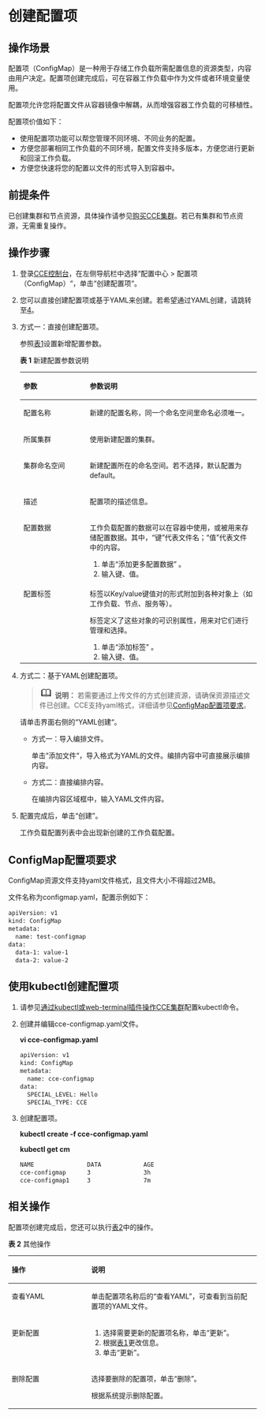 # 创建配置项<a name="cce_01_0152"></a>

## 操作场景<a name="section36448505316"></a>

配置项（ConfigMap）是一种用于存储工作负载所需配置信息的资源类型，内容由用户决定。配置项创建完成后，可在容器工作负载中作为文件或者环境变量使用。

配置项允许您将配置文件从容器镜像中解耦，从而增强容器工作负载的可移植性。

配置项价值如下：

-   使用配置项功能可以帮您管理不同环境、不同业务的配置。
-   方便您部署相同工作负载的不同环境，配置文件支持多版本，方便您进行更新和回滚工作负载。
-   方便您快速将您的配置以文件的形式导入到容器中。

## 前提条件<a name="section19209149103913"></a>

已创建集群和节点资源，具体操作请参见[购买CCE集群](购买CCE集群.md)。若已有集群和节点资源，无需重复操作。

## 操作步骤<a name="section18512531861"></a>

1.  登录[CCE控制台](https://console.huaweicloud.com/cce2.0/?utm_source=helpcenter)，在左侧导航栏中选择“配置中心  \>  配置项（ConfigMap）“，单击“创建配置项“。
2.  您可以直接创建配置项或基于YAML来创建。若希望通过YAML创建，请跳转至[4](#li2731182712159)。
3.  方式一：直接创建配置项。

    参照[表1](#table16321825732)设置新增配置参数。

    **表 1**  新建配置参数说明

    <a name="table16321825732"></a>
    <table><thead align="left"><tr id="row173212251235"><th class="cellrowborder" valign="top" width="28.000000000000004%" id="mcps1.2.3.1.1"><p id="p43211725338"><a name="p43211725338"></a><a name="p43211725338"></a>参数</p>
    </th>
    <th class="cellrowborder" valign="top" width="72%" id="mcps1.2.3.1.2"><p id="p0322102516320"><a name="p0322102516320"></a><a name="p0322102516320"></a>参数说明</p>
    </th>
    </tr>
    </thead>
    <tbody><tr id="row163229255313"><td class="cellrowborder" valign="top" width="28.000000000000004%" headers="mcps1.2.3.1.1 "><p id="p1232219251339"><a name="p1232219251339"></a><a name="p1232219251339"></a>配置名称</p>
    </td>
    <td class="cellrowborder" valign="top" width="72%" headers="mcps1.2.3.1.2 "><p id="p173227259312"><a name="p173227259312"></a><a name="p173227259312"></a>新建的配置名称，同一个命名空间里命名必须唯一。</p>
    </td>
    </tr>
    <tr id="row6334727910"><td class="cellrowborder" valign="top" width="28.000000000000004%" headers="mcps1.2.3.1.1 "><p id="p233592498"><a name="p233592498"></a><a name="p233592498"></a>所属集群</p>
    </td>
    <td class="cellrowborder" valign="top" width="72%" headers="mcps1.2.3.1.2 "><p id="p2020234461913"><a name="p2020234461913"></a><a name="p2020234461913"></a>使用新建配置的集群。</p>
    </td>
    </tr>
    <tr id="row111551253912"><td class="cellrowborder" valign="top" width="28.000000000000004%" headers="mcps1.2.3.1.1 "><p id="p51551451293"><a name="p51551451293"></a><a name="p51551451293"></a>集群命名空间</p>
    </td>
    <td class="cellrowborder" valign="top" width="72%" headers="mcps1.2.3.1.2 "><p id="p216414418190"><a name="p216414418190"></a><a name="p216414418190"></a>新建配置所在的命名空间。若不选择，默认配置为default。</p>
    </td>
    </tr>
    <tr id="row1535723154615"><td class="cellrowborder" valign="top" width="28.000000000000004%" headers="mcps1.2.3.1.1 "><p id="p83591731124620"><a name="p83591731124620"></a><a name="p83591731124620"></a>描述</p>
    </td>
    <td class="cellrowborder" valign="top" width="72%" headers="mcps1.2.3.1.2 "><p id="p1736012314462"><a name="p1736012314462"></a><a name="p1736012314462"></a>配置项的描述信息。</p>
    </td>
    </tr>
    <tr id="row133224252315"><td class="cellrowborder" valign="top" width="28.000000000000004%" headers="mcps1.2.3.1.1 "><p id="p23228259314"><a name="p23228259314"></a><a name="p23228259314"></a>配置数据</p>
    </td>
    <td class="cellrowborder" valign="top" width="72%" headers="mcps1.2.3.1.2 "><p id="p133223251335"><a name="p133223251335"></a><a name="p133223251335"></a>工作负载配置的数据可以在<span class="keyword" id="keyword531909172313"><a name="keyword531909172313"></a><a name="keyword531909172313"></a>容器</span>中使用，或被用来存储配置数据。其中，“键”代表文件名；“值”代表文件中的内容。</p>
    <a name="ol10322425232"></a><a name="ol10322425232"></a><ol id="ol10322425232"><li>单击“添加更多配置数据” 。</li><li>输入键、值。</li></ol>
    </td>
    </tr>
    <tr id="row123142814330"><td class="cellrowborder" valign="top" width="28.000000000000004%" headers="mcps1.2.3.1.1 "><p id="p17322225134"><a name="p17322225134"></a><a name="p17322225134"></a>配置<span class="keyword" id="keyword14491711191814"><a name="keyword14491711191814"></a><a name="keyword14491711191814"></a>标签</span></p>
    </td>
    <td class="cellrowborder" valign="top" width="72%" headers="mcps1.2.3.1.2 "><p id="p1932211253312"><a name="p1932211253312"></a><a name="p1932211253312"></a>标签以Key/value键值对的形式附加到各种对象上（如工作负载、节点、服务等）。</p>
    <p id="p1932220252316"><a name="p1932220252316"></a><a name="p1932220252316"></a>标签定义了这些对象的可识别属性，用来对它们进行管理和选择。</p>
    <a name="ol11394016509"></a><a name="ol11394016509"></a><ol id="ol11394016509"><li>单击“添加标签” 。</li><li>输入键、值。</li></ol>
    </td>
    </tr>
    </tbody>
    </table>

4.  <a name="li2731182712159"></a>方式二：基于YAML创建配置项。

    >![](public_sys-resources/icon-note.gif) **说明：** 
    >若需要通过上传文件的方式创建资源，请确保资源描述文件已创建。CCE支持yaml格式，详细请参见[ConfigMap配置项要求](#section66903416102)。

    请单击界面右侧的“YAML创建“。

    -   方式一：导入编排文件。

        单击“添加文件“，导入格式为YAML的文件。编排内容中可直接展示编排内容。

    -   方式二：直接编排内容。

        在编排内容区域框中，输入YAML文件内容。


5.  配置完成后，单击“创建”。

    工作负载配置列表中会出现新创建的工作负载配置。


## ConfigMap配置项要求<a name="section66903416102"></a>

ConfigMap资源文件支持yaml文件格式，且文件大小不得超过2MB。

文件名称为configmap.yaml，配置示例如下：

```
apiVersion: v1
kind: ConfigMap
metadata:
  name: test-configmap
data:
  data-1: value-1
  data-2: value-2
```

## 使用kubectl创建配置项<a name="section639712716372"></a>

1.  请参见[通过kubectl或web-terminal插件操作CCE集群](通过kubectl或web-terminal插件操作CCE集群.md)配置kubectl命令。
2.  创建并编辑cce-configmap.yaml文件。

    **vi cce-configmap.yaml**

    ```
    apiVersion: v1
    kind: ConfigMap
    metadata:
      name: cce-configmap
    data:
      SPECIAL_LEVEL: Hello
      SPECIAL_TYPE: CCE
    ```

3.  创建配置项。

    **kubectl create -f cce-configmap.yaml**

    **kubectl get cm**

    ```
    NAME               DATA            AGE
    cce-configmap      3               3h
    cce-configmap1     3               7m
    ```


## 相关操作<a name="section359413445405"></a>

配置项创建完成后，您还可以执行[表2](#table1619535674020)中的操作。

**表 2**  其他操作

<a name="table1619535674020"></a>
<table><thead align="left"><tr id="row16740630125918"><th class="cellrowborder" valign="top" width="32%" id="mcps1.2.3.1.1"><p id="p17740730115914"><a name="p17740730115914"></a><a name="p17740730115914"></a>操作</p>
</th>
<th class="cellrowborder" valign="top" width="68%" id="mcps1.2.3.1.2"><p id="p1574018303592"><a name="p1574018303592"></a><a name="p1574018303592"></a>说明</p>
</th>
</tr>
</thead>
<tbody><tr id="row133318512019"><td class="cellrowborder" valign="top" width="32%" headers="mcps1.2.3.1.1 "><p id="p163331851201"><a name="p163331851201"></a><a name="p163331851201"></a>查看YAML</p>
</td>
<td class="cellrowborder" valign="top" width="68%" headers="mcps1.2.3.1.2 "><p id="p1633314512016"><a name="p1633314512016"></a><a name="p1633314512016"></a>单击配置项名称后的<span class="uicontrol" id="uicontrol89896300203"><a name="uicontrol89896300203"></a><a name="uicontrol89896300203"></a>“查看YAML”</span>，可查看到当前配置项的YAML文件。</p>
</td>
</tr>
<tr id="row12740103016592"><td class="cellrowborder" valign="top" width="32%" headers="mcps1.2.3.1.1 "><p id="p4740153012590"><a name="p4740153012590"></a><a name="p4740153012590"></a>更新配置</p>
</td>
<td class="cellrowborder" valign="top" width="68%" headers="mcps1.2.3.1.2 "><a name="ol187401330145919"></a><a name="ol187401330145919"></a><ol id="ol187401330145919"><li>选择需要更新的配置项名称，单击“更新”。</li><li>根据<a href="#table16321825732">表1</a>更改信息。</li><li>单击“更新”。</li></ol>
</td>
</tr>
<tr id="row874013304597"><td class="cellrowborder" valign="top" width="32%" headers="mcps1.2.3.1.1 "><p id="p17740330175915"><a name="p17740330175915"></a><a name="p17740330175915"></a>删除配置</p>
</td>
<td class="cellrowborder" valign="top" width="68%" headers="mcps1.2.3.1.2 "><p id="p13740630165914"><a name="p13740630165914"></a><a name="p13740630165914"></a>选择要删除的配置项，单击“删除”。</p>
<p id="p1574020307590"><a name="p1574020307590"></a><a name="p1574020307590"></a>根据系统提示删除配置。</p>
</td>
</tr>
</tbody>
</table>

